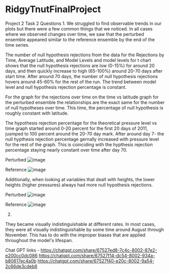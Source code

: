 # RidgyTnutFinalProject
Project 2
Task 2
Questions
1.
We struggled to find observable trends in our plots but there were a few common things that we noticed. In all cases where we observed changes over time, we saw that the perturbed ensemble appeared similar to the reference ensemble by the end of the time series.

The number of null hypothesis rejections from the data for the Rejections by Time, Average Latitude, and Model Levels and model levels for t chart shows that the null hypothesis rejections are low (0-15%) for around 20 days, and then quickly increase to high (65-100%) around 20-70 days after start time. After around 70 days, the number of null hypothesis rejections hovers around 45-60% for the rest of the run. The trend between model level and null hypothesis rejection percentage is constant.

For the graph for the rejections over time on the time vs latitude graph for the perturbed ensemble the relationships are the exact same for the number of null hypotheses over time. This time, the percentage of null hypothesis is roughly constant with latitude.

The hypothesis rejection percentage for the theoretical pressure level vs time graph started around 0-20 percent for the first 20 days of 2011, jusmped to 100 percent around the 20-70 day mark. After around day 7- the null hypthesis rejection percentage gernally increased with pressure level for the rest of the graph. This is coinciding with the hypthesis rejection percentage staying nearly constant over time after day 70.


Perturbed
![image](https://github.com/user-attachments/assets/16dc79f6-0c66-4501-bb75-ce15454a86d9)



Reference
![image](https://github.com/user-attachments/assets/d284360c-ec00-4322-95fb-25f99ab8ecea)


Additionally, when looking at variables that dealt with heights, the lower heights (higher pressures) always had more null hypothesis rejections.


Perturbed
![image](https://github.com/user-attachments/assets/9c66c7ec-5a48-4544-9f5e-f3a61ab2be2a)

Reference
![image](https://github.com/user-attachments/assets/5cbbf857-b6c0-429a-9f07-dc93d46a1bd9)








2.
They became visually indistinguishable at different rates. In most cases, they were all visually indistinguishable by some time around August through November. This has to do with the improper biases that are applied throughout the model's lifespan. 


Chat GPT links -
https://chatgpt.com/share/67527ed8-7c4c-8002-87e2-e200cc0dc086
https://chatgpt.com/share/67527f14-dc54-8002-934a-b80617ec4a0b
https://chatgpt.com/share/67527f40-e20c-8002-9a54-2c66de3cdeb6


